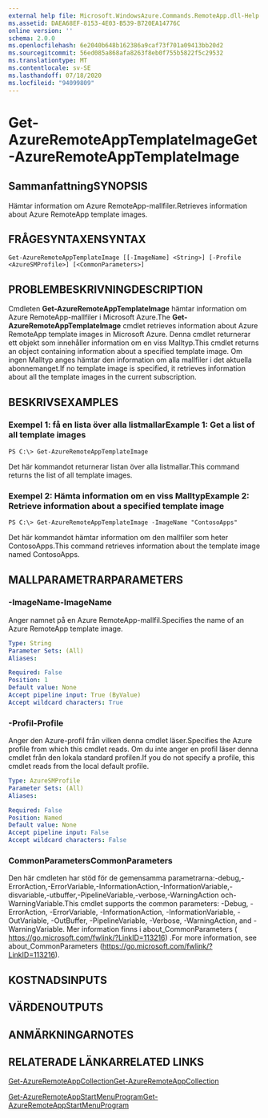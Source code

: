 ```yaml
---
external help file: Microsoft.WindowsAzure.Commands.RemoteApp.dll-Help.xml
ms.assetid: DAEA68EF-8153-4E03-B539-B720EA14776C
online version: ''
schema: 2.0.0
ms.openlocfilehash: 6e2040b648b162386a9caf73f701a09413bb20d2
ms.sourcegitcommit: 56ed085a868afa8263f8eb0f755b5822f5c29532
ms.translationtype: MT
ms.contentlocale: sv-SE
ms.lasthandoff: 07/18/2020
ms.locfileid: "94099809"
---
```

# <span data-ttu-id="1459c-101">Get-AzureRemoteAppTemplateImage</span><span class="sxs-lookup"><span data-stu-id="1459c-101">Get-AzureRemoteAppTemplateImage</span></span>

## <span data-ttu-id="1459c-102">Sammanfattning</span><span class="sxs-lookup"><span data-stu-id="1459c-102">SYNOPSIS</span></span>
<span data-ttu-id="1459c-103">Hämtar information om Azure RemoteApp-mallfiler.</span><span class="sxs-lookup"><span data-stu-id="1459c-103">Retrieves information about Azure RemoteApp template images.</span></span>

## <span data-ttu-id="1459c-104">FRÅGESYNTAXEN</span><span class="sxs-lookup"><span data-stu-id="1459c-104">SYNTAX</span></span>

```
Get-AzureRemoteAppTemplateImage [[-ImageName] <String>] [-Profile <AzureSMProfile>] [<CommonParameters>]
```

## <span data-ttu-id="1459c-105">PROBLEMBESKRIVNING</span><span class="sxs-lookup"><span data-stu-id="1459c-105">DESCRIPTION</span></span>
<span data-ttu-id="1459c-106">Cmdleten **Get-AzureRemoteAppTemplateImage** hämtar information om Azure RemoteApp-mallfiler i Microsoft Azure.</span><span class="sxs-lookup"><span data-stu-id="1459c-106">The **Get-AzureRemoteAppTemplateImage** cmdlet retrieves information about Azure RemoteApp template images in Microsoft Azure.</span></span>
<span data-ttu-id="1459c-107">Denna cmdlet returnerar ett objekt som innehåller information om en viss Malltyp.</span><span class="sxs-lookup"><span data-stu-id="1459c-107">This cmdlet returns an object containing information about a specified template image.</span></span>
<span data-ttu-id="1459c-108">Om ingen Malltyp anges hämtar den information om alla mallfiler i det aktuella abonnemanget.</span><span class="sxs-lookup"><span data-stu-id="1459c-108">If no template image is specified, it retrieves information about all the template images in the current subscription.</span></span>

## <span data-ttu-id="1459c-109">BESKRIVS</span><span class="sxs-lookup"><span data-stu-id="1459c-109">EXAMPLES</span></span>

### <span data-ttu-id="1459c-110">Exempel 1: få en lista över alla listmallar</span><span class="sxs-lookup"><span data-stu-id="1459c-110">Example 1: Get a list of all template images</span></span>
```
PS C:\> Get-AzureRemoteAppTemplateImage
```

<span data-ttu-id="1459c-111">Det här kommandot returnerar listan över alla listmallar.</span><span class="sxs-lookup"><span data-stu-id="1459c-111">This command returns the list of all template images.</span></span>

### <span data-ttu-id="1459c-112">Exempel 2: Hämta information om en viss Malltyp</span><span class="sxs-lookup"><span data-stu-id="1459c-112">Example 2: Retrieve information about a specified template image</span></span>
```
PS C:\> Get-AzureRemoteAppTemplateImage -ImageName "ContosoApps"
```

<span data-ttu-id="1459c-113">Det här kommandot hämtar information om den mallfiler som heter ContosoApps.</span><span class="sxs-lookup"><span data-stu-id="1459c-113">This command retrieves information about the template image named ContosoApps.</span></span>

## <span data-ttu-id="1459c-114">MALLPARAMETRAR</span><span class="sxs-lookup"><span data-stu-id="1459c-114">PARAMETERS</span></span>

### <span data-ttu-id="1459c-115">-ImageName</span><span class="sxs-lookup"><span data-stu-id="1459c-115">-ImageName</span></span>
<span data-ttu-id="1459c-116">Anger namnet på en Azure RemoteApp-mallfil.</span><span class="sxs-lookup"><span data-stu-id="1459c-116">Specifies the name of an Azure RemoteApp template image.</span></span>

```yaml
Type: String
Parameter Sets: (All)
Aliases: 

Required: False
Position: 1
Default value: None
Accept pipeline input: True (ByValue)
Accept wildcard characters: True
```

### <span data-ttu-id="1459c-117">-Profil</span><span class="sxs-lookup"><span data-stu-id="1459c-117">-Profile</span></span>
<span data-ttu-id="1459c-118">Anger den Azure-profil från vilken denna cmdlet läser.</span><span class="sxs-lookup"><span data-stu-id="1459c-118">Specifies the Azure profile from which this cmdlet reads.</span></span>
<span data-ttu-id="1459c-119">Om du inte anger en profil läser denna cmdlet från den lokala standard profilen.</span><span class="sxs-lookup"><span data-stu-id="1459c-119">If you do not specify a profile, this cmdlet reads from the local default profile.</span></span>

```yaml
Type: AzureSMProfile
Parameter Sets: (All)
Aliases: 

Required: False
Position: Named
Default value: None
Accept pipeline input: False
Accept wildcard characters: False
```

### <span data-ttu-id="1459c-120">CommonParameters</span><span class="sxs-lookup"><span data-stu-id="1459c-120">CommonParameters</span></span>
<span data-ttu-id="1459c-121">Den här cmdleten har stöd för de gemensamma parametrarna:-debug,-ErrorAction,-ErrorVariable,-InformationAction,-InformationVariable,-disvariable,-utbuffer,-PipelineVariable,-verbose,-WarningAction och-WarningVariable.</span><span class="sxs-lookup"><span data-stu-id="1459c-121">This cmdlet supports the common parameters: -Debug, -ErrorAction, -ErrorVariable, -InformationAction, -InformationVariable, -OutVariable, -OutBuffer, -PipelineVariable, -Verbose, -WarningAction, and -WarningVariable.</span></span> <span data-ttu-id="1459c-122">Mer information finns i about_CommonParameters ( https://go.microsoft.com/fwlink/?LinkID=113216) .</span><span class="sxs-lookup"><span data-stu-id="1459c-122">For more information, see about_CommonParameters (https://go.microsoft.com/fwlink/?LinkID=113216).</span></span>

## <span data-ttu-id="1459c-123">KOSTNADS</span><span class="sxs-lookup"><span data-stu-id="1459c-123">INPUTS</span></span>

## <span data-ttu-id="1459c-124">VÄRDEN</span><span class="sxs-lookup"><span data-stu-id="1459c-124">OUTPUTS</span></span>

## <span data-ttu-id="1459c-125">ANMÄRKNINGAR</span><span class="sxs-lookup"><span data-stu-id="1459c-125">NOTES</span></span>

## <span data-ttu-id="1459c-126">RELATERADE LÄNKAR</span><span class="sxs-lookup"><span data-stu-id="1459c-126">RELATED LINKS</span></span>

[<span data-ttu-id="1459c-127">Get-AzureRemoteAppCollection</span><span class="sxs-lookup"><span data-stu-id="1459c-127">Get-AzureRemoteAppCollection</span></span>](./Get-AzureRemoteAppCollection.md)

[<span data-ttu-id="1459c-128">Get-AzureRemoteAppStartMenuProgram</span><span class="sxs-lookup"><span data-stu-id="1459c-128">Get-AzureRemoteAppStartMenuProgram</span></span>](./Get-AzureRemoteAppStartMenuProgram.md)


